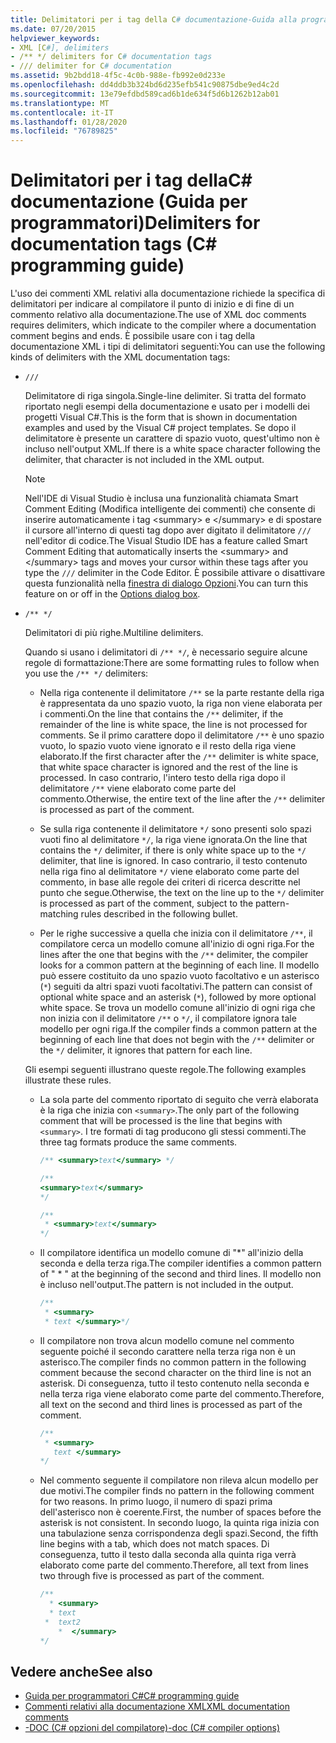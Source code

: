 ```yaml
---
title: Delimitatori per i tag della C# documentazione-Guida alla programmazione
ms.date: 07/20/2015
helpviewer_keywords:
- XML [C#], delimiters
- /** */ delimiters for C# documentation tags
- /// delimiter for C# documentation
ms.assetid: 9b2bdd18-4f5c-4c0b-988e-fb992e0d233e
ms.openlocfilehash: dd4ddb3b324bd6d235efb541c90875dbe9ed4c2d
ms.sourcegitcommit: 13e79efdbd589cad6b1de634f5d6b1262b12ab01
ms.translationtype: MT
ms.contentlocale: it-IT
ms.lasthandoff: 01/28/2020
ms.locfileid: "76789825"
---
```

# <a name="delimiters-for-documentation-tags-c-programming-guide"></a><span data-ttu-id="6e124-102">Delimitatori per i tag dellaC# documentazione (Guida per programmatori)</span><span class="sxs-lookup"><span data-stu-id="6e124-102">Delimiters for documentation tags (C# programming guide)</span></span>

<span data-ttu-id="6e124-103">L'uso dei commenti XML relativi alla documentazione richiede la specifica di delimitatori per indicare al compilatore il punto di inizio e di fine di un commento relativo alla documentazione.</span><span class="sxs-lookup"><span data-stu-id="6e124-103">The use of XML doc comments requires delimiters, which indicate to the compiler where a documentation comment begins and ends.</span></span> <span data-ttu-id="6e124-104">È possibile usare con i tag della documentazione XML i tipi di delimitatori seguenti:</span><span class="sxs-lookup"><span data-stu-id="6e124-104">You can use the following kinds of delimiters with the XML documentation tags:</span></span>

- `///`

  <span data-ttu-id="6e124-105">Delimitatore di riga singola.</span><span class="sxs-lookup"><span data-stu-id="6e124-105">Single-line delimiter.</span></span> <span data-ttu-id="6e124-106">Si tratta del formato riportato negli esempi della documentazione e usato per i modelli dei progetti Visual C#.</span><span class="sxs-lookup"><span data-stu-id="6e124-106">This is the form that is shown in documentation examples and used by the Visual C# project templates.</span></span> <span data-ttu-id="6e124-107">Se dopo il delimitatore è presente un carattere di spazio vuoto, quest'ultimo non è incluso nell'output XML.</span><span class="sxs-lookup"><span data-stu-id="6e124-107">If there is a white space character following the delimiter, that character is not included in the XML output.</span></span>

  > [!NOTE]
  > <span data-ttu-id="6e124-108">Nell'IDE di Visual Studio è inclusa una funzionalità chiamata Smart Comment Editing (Modifica intelligente dei commenti) che consente di inserire automaticamente i tag \<summary> e \</summary> e di spostare il cursore all'interno di questi tag dopo aver digitato il delimitatore `///` nell'editor di codice.</span><span class="sxs-lookup"><span data-stu-id="6e124-108">The Visual Studio IDE has a feature called Smart Comment Editing that automatically inserts the \<summary> and \</summary> tags and moves your cursor within these tags after you type the `///` delimiter in the Code Editor.</span></span> <span data-ttu-id="6e124-109">È possibile attivare o disattivare questa funzionalità nella [finestra di dialogo Opzioni](/visualstudio/ide/reference/options-text-editor-csharp-advanced).</span><span class="sxs-lookup"><span data-stu-id="6e124-109">You can turn this feature on or off in the [Options dialog box](/visualstudio/ide/reference/options-text-editor-csharp-advanced).</span></span>
  
- `/** */`

  <span data-ttu-id="6e124-110">Delimitatori di più righe.</span><span class="sxs-lookup"><span data-stu-id="6e124-110">Multiline delimiters.</span></span>

  <span data-ttu-id="6e124-111">Quando si usano i delimitatori di `/** */`, è necessario seguire alcune regole di formattazione:</span><span class="sxs-lookup"><span data-stu-id="6e124-111">There are some formatting rules to follow when you use the `/** */` delimiters:</span></span>
  
  - <span data-ttu-id="6e124-112">Nella riga contenente il delimitatore `/**` se la parte restante della riga è rappresentata da uno spazio vuoto, la riga non viene elaborata per i commenti.</span><span class="sxs-lookup"><span data-stu-id="6e124-112">On the line that contains the `/**` delimiter, if the remainder of the line is white space, the line is not processed for comments.</span></span> <span data-ttu-id="6e124-113">Se il primo carattere dopo il delimitatore `/**` è uno spazio vuoto, lo spazio vuoto viene ignorato e il resto della riga viene elaborato.</span><span class="sxs-lookup"><span data-stu-id="6e124-113">If the first character after the `/**` delimiter is white space, that white space character is ignored and the rest of the line is processed.</span></span> <span data-ttu-id="6e124-114">In caso contrario, l'intero testo della riga dopo il delimitatore `/**` viene elaborato come parte del commento.</span><span class="sxs-lookup"><span data-stu-id="6e124-114">Otherwise, the entire text of the line after the `/**` delimiter is processed as part of the comment.</span></span>

  - <span data-ttu-id="6e124-115">Se sulla riga contenente il delimitatore `*/` sono presenti solo spazi vuoti fino al delimitatore `*/`, la riga viene ignorata.</span><span class="sxs-lookup"><span data-stu-id="6e124-115">On the line that contains the `*/` delimiter, if there is only white space up to the `*/` delimiter, that line is ignored.</span></span> <span data-ttu-id="6e124-116">In caso contrario, il testo contenuto nella riga fino al delimitatore `*/` viene elaborato come parte del commento, in base alle regole dei criteri di ricerca descritte nel punto che segue.</span><span class="sxs-lookup"><span data-stu-id="6e124-116">Otherwise, the text on the line up to the `*/` delimiter is processed as part of the comment, subject to the pattern-matching rules described in the following bullet.</span></span>
  
  - <span data-ttu-id="6e124-117">Per le righe successive a quella che inizia con il delimitatore `/**`, il compilatore cerca un modello comune all'inizio di ogni riga.</span><span class="sxs-lookup"><span data-stu-id="6e124-117">For the lines after the one that begins with the `/**` delimiter, the compiler looks for a common pattern at the beginning of each line.</span></span> <span data-ttu-id="6e124-118">Il modello può essere costituito da uno spazio vuoto facoltativo e un asterisco (`*`) seguiti da altri spazi vuoti facoltativi.</span><span class="sxs-lookup"><span data-stu-id="6e124-118">The pattern can consist of optional white space and an asterisk (`*`), followed by more optional white space.</span></span> <span data-ttu-id="6e124-119">Se trova un modello comune all'inizio di ogni riga che non inizia con il delimitatore `/**` o `*/`, il compilatore ignora tale modello per ogni riga.</span><span class="sxs-lookup"><span data-stu-id="6e124-119">If the compiler finds a common pattern at the beginning of each line that does not begin with the `/**` delimiter or the `*/` delimiter, it ignores that pattern for each line.</span></span>

  <span data-ttu-id="6e124-120">Gli esempi seguenti illustrano queste regole.</span><span class="sxs-lookup"><span data-stu-id="6e124-120">The following examples illustrate these rules.</span></span>

  - <span data-ttu-id="6e124-121">La sola parte del commento riportato di seguito che verrà elaborata è la riga che inizia con `<summary>`.</span><span class="sxs-lookup"><span data-stu-id="6e124-121">The only part of the following comment that will be processed is the line that begins with `<summary>`.</span></span> <span data-ttu-id="6e124-122">I tre formati di tag producono gli stessi commenti.</span><span class="sxs-lookup"><span data-stu-id="6e124-122">The three tag formats produce the same comments.</span></span>

    ```csharp
    /** <summary>text</summary> */

    /**
    <summary>text</summary>
    */

    /**
     * <summary>text</summary>
    */
    ```

  - <span data-ttu-id="6e124-123">Il compilatore identifica un modello comune di "\*" all'inizio della seconda e della terza riga.</span><span class="sxs-lookup"><span data-stu-id="6e124-123">The compiler identifies a common pattern of " \* " at the beginning of the second and third lines.</span></span> <span data-ttu-id="6e124-124">Il modello non è incluso nell'output.</span><span class="sxs-lookup"><span data-stu-id="6e124-124">The pattern is not included in the output.</span></span>

    ```csharp
    /**
     * <summary>
     * text </summary>*/
    ```

  - <span data-ttu-id="6e124-125">Il compilatore non trova alcun modello comune nel commento seguente poiché il secondo carattere nella terza riga non è un asterisco.</span><span class="sxs-lookup"><span data-stu-id="6e124-125">The compiler finds no common pattern in the following comment because the second character on the third line is not an asterisk.</span></span> <span data-ttu-id="6e124-126">Di conseguenza, tutto il testo contenuto nella seconda e nella terza riga viene elaborato come parte del commento.</span><span class="sxs-lookup"><span data-stu-id="6e124-126">Therefore, all text on the second and third lines is processed as part of the comment.</span></span>

    ```csharp
    /**
     * <summary>
       text </summary>
    */
    ```

  - <span data-ttu-id="6e124-127">Nel commento seguente il compilatore non rileva alcun modello per due motivi.</span><span class="sxs-lookup"><span data-stu-id="6e124-127">The compiler finds no pattern in the following comment for two reasons.</span></span> <span data-ttu-id="6e124-128">In primo luogo, il numero di spazi prima dell'asterisco non è coerente.</span><span class="sxs-lookup"><span data-stu-id="6e124-128">First, the number of spaces before the asterisk is not consistent.</span></span> <span data-ttu-id="6e124-129">In secondo luogo, la quinta riga inizia con una tabulazione senza corrispondenza degli spazi.</span><span class="sxs-lookup"><span data-stu-id="6e124-129">Second, the fifth line begins with a tab, which does not match spaces.</span></span> <span data-ttu-id="6e124-130">Di conseguenza, tutto il testo dalla seconda alla quinta riga verrà elaborato come parte del commento.</span><span class="sxs-lookup"><span data-stu-id="6e124-130">Therefore, all text from lines two through five is processed as part of the comment.</span></span>

    <!-- markdownlint-disable MD010 -->
    ```csharp
    /**
      * <summary>
      * text
     *  text2
        *  </summary>
    */
    ```
    <!-- markdownlint-enable MD010 -->

## <a name="see-also"></a><span data-ttu-id="6e124-131">Vedere anche</span><span class="sxs-lookup"><span data-stu-id="6e124-131">See also</span></span>

- [<span data-ttu-id="6e124-132">Guida per programmatori C#</span><span class="sxs-lookup"><span data-stu-id="6e124-132">C# programming guide</span></span>](../index.md)
- [<span data-ttu-id="6e124-133">Commenti relativi alla documentazione XML</span><span class="sxs-lookup"><span data-stu-id="6e124-133">XML documentation comments</span></span>](./index.md)
- [<span data-ttu-id="6e124-134">-DOC (C# opzioni del compilatore)</span><span class="sxs-lookup"><span data-stu-id="6e124-134">-doc (C# compiler options)</span></span>](../../language-reference/compiler-options/doc-compiler-option.md)
